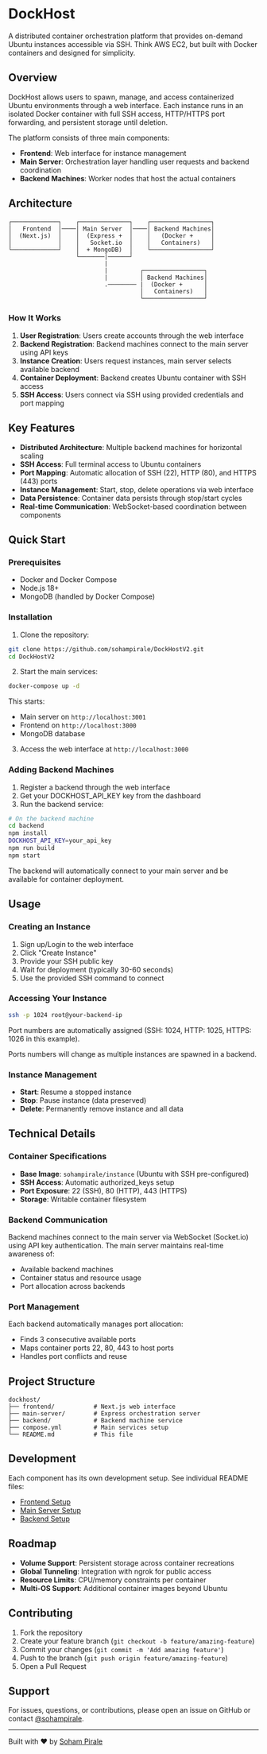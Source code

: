 # DockHost

A distributed container orchestration platform that provides on-demand Ubuntu instances accessible via SSH. Think AWS EC2, but built with Docker containers and designed for simplicity.

## Overview

DockHost allows users to spawn, manage, and access containerized Ubuntu environments through a web interface. Each instance runs in an isolated Docker container with full SSH access, HTTP/HTTPS port forwarding, and persistent storage until deletion.

The platform consists of three main components:
- **Frontend**: Web interface for instance management
- **Main Server**: Orchestration layer handling user requests and backend coordination  
- **Backend Machines**: Worker nodes that host the actual containers

## Architecture

``` 
┌─────────────┐    ┌──────────────┐    ┌─────────────────┐
│   Frontend  │────│ Main Server  │────│ Backend Machines│
│  (Next.js)  │    │  (Express +  │    │   (Docker +     │
│             │    │   Socket.io  │    │   Containers)   │
└─────────────┘    │  + MongoDB)  │    └─────────────────┘
                   └───────|──────┘              
                           |                      
                           |         ┌─────────────────┐
                           |         │ Backend Machines│
                           .──────── |  (Docker +      │
                                     │   Containers)   │
                                     └─────────────────┘
```

### How It Works

1. **User Registration**: Users create accounts through the web interface
2. **Backend Registration**: Backend machines connect to the main server using API keys
3. **Instance Creation**: Users request instances, main server selects available backend
4. **Container Deployment**: Backend creates Ubuntu container with SSH access
5. **SSH Access**: Users connect via SSH using provided credentials and port mapping

## Key Features

- **Distributed Architecture**: Multiple backend machines for horizontal scaling
- **SSH Access**: Full terminal access to Ubuntu containers
- **Port Mapping**: Automatic allocation of SSH (22), HTTP (80), and HTTPS (443) ports
- **Instance Management**: Start, stop, delete operations via web interface
- **Data Persistence**: Container data persists through stop/start cycles
- **Real-time Communication**: WebSocket-based coordination between components

## Quick Start

### Prerequisites

- Docker and Docker Compose
- Node.js 18+
- MongoDB (handled by Docker Compose)

### Installation

1. Clone the repository:
```bash
git clone https://github.com/sohampirale/DockHostV2.git
cd DockHostV2
```

2. Start the main services:
```bash
docker-compose up -d
```

This starts:
- Main server on `http://localhost:3001`
- Frontend on `http://localhost:3000`
- MongoDB database

3. Access the web interface at `http://localhost:3000`

### Adding Backend Machines

1. Register a backend through the web interface
2. Get your DOCKHOST_API_KEY key from the dashboard
3. Run the backend service:
```bash
# On the backend machine
cd backend
npm install
DOCKHOST_API_KEY=your_api_key
npm run build
npm start
```

The backend will automatically connect to your main server and be available for container deployment.

## Usage

### Creating an Instance

1. Sign up/Login to the web interface
2. Click "Create Instance"
3. Provide your SSH public key
4. Wait for deployment (typically 30-60 seconds)
5. Use the provided SSH command to connect

### Accessing Your Instance

```bash
ssh -p 1024 root@your-backend-ip
```

Port numbers are automatically assigned (SSH: 1024, HTTP: 1025, HTTPS: 1026 in this example).

Ports numbers will change as multiple instances are spawned in a backend.

### Instance Management

- **Start**: Resume a stopped instance
- **Stop**: Pause instance (data preserved)  
- **Delete**: Permanently remove instance and all data

## Technical Details

### Container Specifications

- **Base Image**: `sohampirale/instance` (Ubuntu with SSH pre-configured)
- **SSH Access**: Automatic authorized_keys setup
- **Port Exposure**: 22 (SSH), 80 (HTTP), 443 (HTTPS)
- **Storage**: Writable container filesystem

### Backend Communication

Backend machines connect to the main server via WebSocket (Socket.io) using API key authentication. The main server maintains real-time awareness of:
- Available backend machines
- Container status and resource usage
- Port allocation across backends

### Port Management

Each backend automatically manages port allocation:
- Finds 3 consecutive available ports
- Maps container ports 22, 80, 443 to host ports
- Handles port conflicts and reuse

## Project Structure

```
dockhost/
├── frontend/           # Next.js web interface
├── main-server/        # Express orchestration server
├── backend/            # Backend machine service
├── compose.yml         # Main services setup
└── README.md           # This file
```

## Development

Each component has its own development setup. See individual README files:
- [Frontend Setup](./frontend/README.md)
- [Main Server Setup](./main-server/README.md)  
- [Backend Setup](./backend/README.md)

## Roadmap

- **Volume Support**: Persistent storage across container recreations
- **Global Tunneling**: Integration with ngrok for public access
- **Resource Limits**: CPU/memory constraints per container
- **Multi-OS Support**: Additional container images beyond Ubuntu

## Contributing

1. Fork the repository
2. Create your feature branch (`git checkout -b feature/amazing-feature`)
3. Commit your changes (`git commit -m 'Add amazing feature'`)
4. Push to the branch (`git push origin feature/amazing-feature`)
5. Open a Pull Request

## Support

For issues, questions, or contributions, please open an issue on GitHub or contact [@sohampirale](https://github.com/sohampirale).

---

Built with ❤️ by [Soham Pirale](https://github.com/sohampirale)
